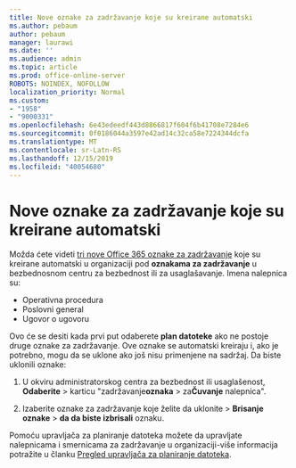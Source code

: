 ```yaml
---
title: Nove oznake za zadržavanje koje su kreirane automatski
ms.author: pebaum
author: pebaum
manager: laurawi
ms.date: ''
ms.audience: admin
ms.topic: article
ms.prod: office-online-server
ROBOTS: NOINDEX, NOFOLLOW
localization_priority: Normal
ms.custom:
- "1958"
- "9000331"
ms.openlocfilehash: 6e43edeedf443d8866817f604f6b41708e7284e6
ms.sourcegitcommit: 0f0186044a3597e42ad14c32ca58e7224344dcfa
ms.translationtype: MT
ms.contentlocale: sr-Latn-RS
ms.lasthandoff: 12/15/2019
ms.locfileid: "40054680"
---
```

# <a name="new-retention-labels-created-automatically"></a>Nove oznake za zadržavanje koje su kreirane automatski

Možda ćete videti [tri nove Office 365 oznake za zadržavanje](https://docs.microsoft.com/office365/securitycompliance/file-plan-manager#default-retention-labels-and-label-policy) koje su kreirane automatski u organizaciji pod **oznakama za zadržavanje** u bezbednosnom centru za bezbednost ili za usaglašavanje. Imena nalepnica su:

- Operativna procedura
- Poslovni general
- Ugovor o ugovoru

Ovo će se desiti kada prvi put odaberete **plan datoteke** ako ne postoje druge oznake za zadržavanje. Ove oznake se automatski kreiraju i, ako je potrebno, mogu da se uklone ako još nisu primenjene na sadržaj. Da biste uklonili oznake:

1. U okviru administratorskog centra za bezbednost ili usaglašenost, **Odaberite** > karticu "zadržavanje**oznaka** > za**Čuvanje** nalepnica".

1. Izaberite oznake za zadržavanje koje želite da uklonite > **Brisanje oznake** > **da da biste izbrisali** oznaku.

Pomoću upravljača za planiranje datoteka možete da upravljate nalepnicama i smernicama za zadržavanje u organizaciji-više informacija potražite u članku [Pregled upravljača za planiranje datoteka](https://docs.microsoft.com/office365/securitycompliance/file-plan-manager).